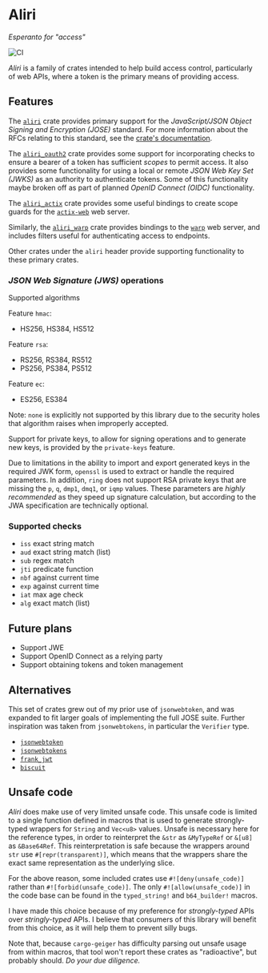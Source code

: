# Aliri

<!-- markdownlint-disable MD036 -->
_Esperanto for "access"_
<!-- markdownlint-enable MD036 -->

![CI](https://github.com/neoeinstein/aliri/workflows/CI/badge.svg?branch=master&event=push)

_Aliri_ is a family of crates intended to help build access control,
particularly of web APIs, where a token is the primary means of providing
access.

## Features

The [`aliri`][] crate provides primary support for the _JavaScript/JSON
Object Signing and Encryption (JOSE)_ standard. For more information about the
RFCs relating to this standard, see the
[crate's documentation][aliri:doc].

The [`aliri_oauth2`][] crate provides some support for incorporating checks to
ensure a bearer of a token has sufficient _scopes_ to permit access. It also
provides some functionality for using a local or remote _JSON Web Key Set
(JWKS)_ as an authority to authenticate tokens. Some of this functionality maybe
broken off as part of planned _OpenID Connect (OIDC)_ functionality.

The [`aliri_actix`][] crate provides some useful bindings to create scope guards
for the [`actix-web`][] web server.

Similarly, the [`aliri_warp`][] crate provides bindings to the [`warp`][] web
server, and includes filters useful for authenticating access to endpoints.

Other crates under the `aliri` header provide supporting functionality to these
primary crates.

  [`aliri`]: https://crates.io/crates/aliri
  [aliri:doc]: https://docs.rs/aliri
  [`aliri_oauth2`]: https://crates.io/crates/aliri_oauth2
  [`aliri_actix`]: https://crates.io/crates/aliri_actix
  [`actix-web`]: https://crates.io/crates/actix-web
  [`aliri_warp`]: https://crates.io/crates/aliri_warp
  [`warp`]: https://crates.io/crates/warp

### _JSON Web Signature (JWS)_ operations

Supported algorithms

Feature `hmac`:

* HS256, HS384, HS512

Feature `rsa`:

* RS256, RS384, RS512
* PS256, PS384, PS512

Feature `ec`:

* ES256, ES384

Note: `none` is explicitly not supported by this library due to the security
holes that algorithm raises when improperly accepted.

Support for private keys, to allow for signing operations and to generate new
keys, is provided by the `private-keys` feature.

Due to limitations in the ability to import and export generated keys in the
required JWK form, `openssl` is used to extract or handle the required
parameters. In addition, `ring` does not support RSA private keys that are
missing the `p`, `q`, `dmp1`, `dmq1`, or `iqmp` values. These parameters are
_highly recommended_ as they speed up signature calculation, but according to
the JWA specification are technically optional.

### Supported checks

* `iss` exact string match
* `aud` exact string match (list)
* `sub` regex match
* `jti` predicate function
* `nbf` against current time
* `exp` against current time
* `iat` max age check
* `alg` exact match (list)

## Future plans

* Support JWE
* Support OpenID Connect as a relying party
* Support obtaining tokens and token management

## Alternatives

This set of crates grew out of my prior use of `jsonwebtoken`, and was expanded
to fit larger goals of implementing the full JOSE suite. Further inspiration was
taken from `jsonwebtokens`, in particular the `Verifier` type.

* [`jsonwebtoken`](https://crates.io/crates/jsonwebtoken)
* [`jsonwebtokens`](https://crates.io/crates/jsonwebtokens)
* [`frank_jwt`](https://crates.io/crates/frank_jwt)
* [`biscuit`](https://crates.io/crates/biscuit)

## Unsafe code

_Aliri_ does make use of very limited unsafe code. This unsafe code is limited
to a single function defined in macros that is used to generate strongly-typed
wrappers for `String` and `Vec<u8>` values. Unsafe is necessary here for the
reference types, in order to reinterpret the `&str` as `&MyTypeRef` or `&[u8]`
as `&Base64Ref`. This reinterpretation is safe because the wrappers around `str`
use `#[repr(transparent)]`, which means that the wrappers share the exact same
representation as the underlying slice.

For the above reason, some included crates use `#![deny(unsafe_code)]`
rather than `#![forbid(unsafe_code)]`. The only `#![allow(unsafe_code)]` in
the code base can be found in the `typed_string!` and `b64_builder!` macros.

I have made this choice because of my preference for _strongly-typed_ APIs over
_stringly-typed_ APIs. I believe that consumers of this library will benefit
from this choice, as it will help them to prevent silly bugs.

Note that, because `cargo-geiger` has difficulty parsing out unsafe usage from
within macros, that tool won't report these crates as "radioactive", but
probably should. _Do your due diligence._
